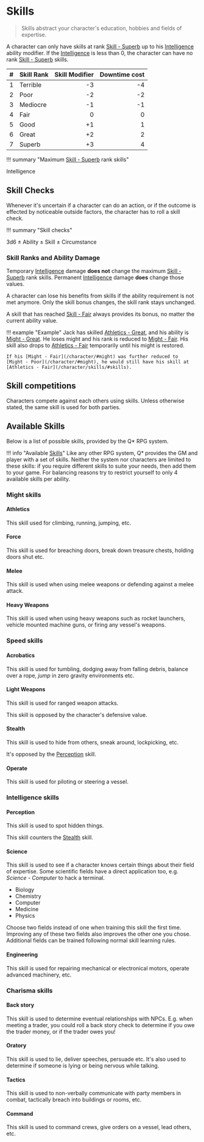 # Skills

> Skills abstract your character's education, hobbies and fields of expertise.

A character can only have skills at rank [Skill - Superb](/character/skills/#skills)
up to his [Intelligence](/character/#intelligence) ability modifier. If the
[Intelligence](/character/#intelligence) is less than 0, the character can have
no rank [Skill - Superb](/character/skills/#skills) skills.

|    # | Skill Rank | Skill Modifier | Downtime cost |
|-----:|------------|---------------:|--------------:|
|    1 | Terrible   |             -3 |            -4 |
|    2 | Poor       |             -2 |            -2 |
|    3 | Mediocre   |             -1 |            -1 |
|    4 | Fair       |              0 |             0 |
|    5 | Good       |             +1 |             1 |
|    6 | Great      |             +2 |             2 |
|    7 | Superb     |             +3 |             4 |


!!! summary "Maximum [Skill - Superb](/character/skills/#skills) rank skills"
    <div class="formula formula-top formula-bottom">
        <span data-bracket-bottom="Ability Modifier">Intelligence</span>
    </div>

## Skill Checks

Whenever it's uncertain if a character can do an action, or if the outcome is
effected by noticeable outside factors, the character has to roll a skill check.

!!! summary "Skill checks"
    <div class="formula formula-top formula-bottom">
        <span data-bracket-bottom="Base">3d6</span> ±
        <span data-bracket-top="Ability Modifier">Ability</span> ±
        <span data-bracket-bottom="Skill Modifier">Skill</span> ±
        <span data-bracket-top="Perks / Flaws / Race">Circumstance</span>
    </div>

</blockquote>

### Skill Ranks and Ability Damage

Temporary [Intelligence](/character/#intelligence) damage **does not** change the
maximum [Skill - Superb](/character/skills/#skills) rank skills. Permanent
[Intelligence](/character/#intelligence) damage **does** change those values.

A character can lose his benefits from skills if the ability requirement is not
met anymore. Only the skill bonus changes, the skill rank stays unchanged.

A skill that has reached [Skill - Fair](/character/skills/#skills) always provides its
bonus, no matter the current ability value.

!!! example "Example"
    Jack has skilled [Athletics - Great](/character/skills/#skills), and his
    ability is [Might - Great](/character/#might). He loses might and his rank
    is reduced to [Might - Fair](/character/#might). His skill also drops to
    [Athletics - Fair](/character/skills/#skills) temporarily until his might is
    restored.

    If his [Might - Fair](/character/#might) was further reduced to
    [Might - Poor](/character/#might), he would still have his skill at
    [Athletics - Fair](/character/skills/#skills).

## Skill competitions

Characters compete against each others using skills. Unless otherwise stated,
the same skill is used for both parties.

## Available Skills

Below is a list of possible skills, provided by the Q* RPG system.

!!! info "Available [Skills](#skills)"
    Like any other RPG system, Q* provides the GM and player with a set of
    skills. Neither the system nor characters are limited to these skills: if
    you require different skills to suite your needs, then add them to your
    game. For balancing reasons try to restrict yourself to only 4 available
    skills per ability.

<div class="left" markdown="1">

### Might skills

#### Athletics

This skill used for climbing, running, jumping, etc.

#### Force

This skill is used for breaching doors, break down treasure chests, holding
doors shut etc.

#### Melee

This skill is used when using melee weapons or defending against a melee attack.

#### Heavy Weapons

This skill is used when using heavy weapons such as rocket launchers, vehicle
mounted machine guns, or firing any vessel's weapons.

</div>
<div class="right" markdown="1">

### Speed skills

#### Acrobatics

This skill is used for tumbling, dodging away from falling debris, balance over
a rope, *jump* in zero gravity environments etc.

#### Light Weapons

This skill is used for ranged weapon attacks.

This skill is opposed by the character's defensive value.

#### Stealth

This skill is used to hide from others, sneak around, lockpicking, etc.

It's opposed by the [Perception](#perception) skill.

#### Operate

This skill is used for piloting or steering a vessel.

</div>
<div class="left" markdown="1">

### Intelligence skills

#### Perception

This skill is used to spot hidden things.

This skill counters the [Stealth](#stealth) skill.

#### Science

This skill is used to see if a character knows certain things about their field
of expertise. Some scientific fields have a direct application too, e.g.
*Science - Computer* to hack a terminal.

* Biology
* Chemistry
* Computer
* Medicine
* Physics

Choose two fields instead of one when training this skill the first time.
Improving any of these two fields also improves the other one you chose.
Additional fields can be trained following normal skill learning rules.

#### Engineering

This skill is used for repairing mechanical or electronical motors, operate
advanced machinery, etc.

</div>
<div class="right" markdown="1">

### Charisma skills

#### Back story

This skill is used to determine eventual relationships with NPCs. E.g. when
meeting a trader, you could roll a back story check to determine if you owe the
trader money, or if the trader owes you!

#### Oratory

This skill is used to lie, deliver speeches, persuade etc. It's also used to
determine if someone is lying or being nervous while talking.

#### Tactics

This skill is used to non-verbally communicate with party members in combat,
tactically breach into buildings or rooms, etc.

#### Command

This skill is used to command crews, give orders on a vessel, lead others, etc.

</div>
<div class="clearfix"></div>
